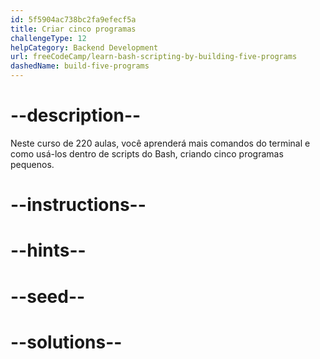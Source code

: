 ```yaml
---
id: 5f5904ac738bc2fa9efecf5a
title: Criar cinco programas
challengeType: 12
helpCategory: Backend Development
url: freeCodeCamp/learn-bash-scripting-by-building-five-programs
dashedName: build-five-programs
---
```


# --description--

Neste curso de 220 aulas, você aprenderá mais comandos do terminal e como usá-los dentro de scripts do Bash, criando cinco programas pequenos.

# --instructions--

# --hints--

# --seed--

# --solutions--
